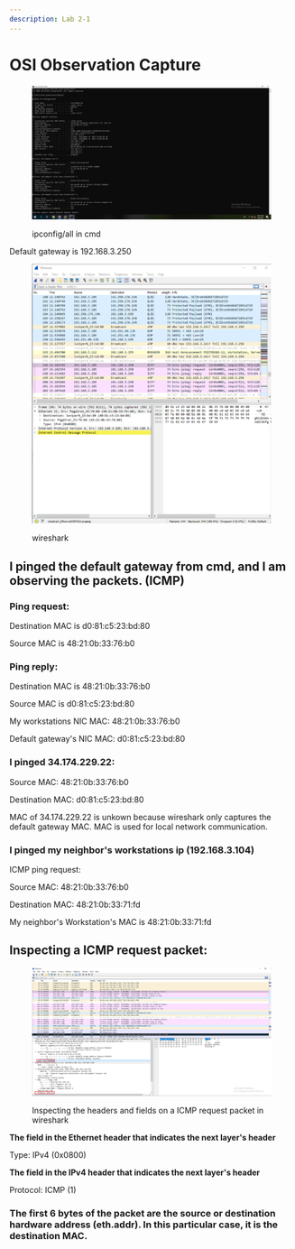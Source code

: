 ```yaml
---
description: Lab 2-1
---
```


# OSI Observation Capture



<figure><img src="../../.gitbook/assets/image (7) (1).png" alt=""><figcaption><p>ipconfig/all in cmd  </p></figcaption></figure>

Default gateway is 192.168.3.250&#x20;

<figure><img src="../../.gitbook/assets/image (8).png" alt=""><figcaption><p>wireshark </p></figcaption></figure>

## I pinged the default gateway from cmd, and I am observing the packets. (ICMP)&#x20;

### Ping request:&#x20;

Destination MAC is d0:81:c5:23:bd:80

Source MAC is 48:21:0b:33:76:b0 &#x20;

### Ping reply:&#x20;

Destination MAC is 48:21:0b:33:76:b0&#x20;

Source MAC is d0:81:c5:23:bd:80&#x20;

My workstations NIC MAC: 48:21:0b:33:76:b0&#x20;

Default gateway's NIC MAC: d0:81:c5:23:bd:80&#x20;

### I pinged 34.174.229.22:&#x20;

Source MAC: 48:21:0b:33:76:b0&#x20;

Destination MAC: d0:81:c5:23:bd:80

MAC of 34.174.229.22 is unkown because wireshark only captures the default gateway MAC. MAC is used for local network communication.&#x20;

### I pinged my neighbor's workstations ip (192.168.3.104)&#x20;

ICMP ping request:&#x20;

Source MAC: 48:21:0b:33:76:b0&#x20;

Destination MAC: 48:21:0b:33:71:fd&#x20;

My neighbor's Workstation's MAC is 48:21:0b:33:71:fd  &#x20;

## Inspecting a ICMP request packet:&#x20;

<figure><img src="../../.gitbook/assets/lbxdvnv.png" alt=""><figcaption><p>Inspecting the headers and fields on a ICMP request packet in wireshark</p></figcaption></figure>

**The field in the Ethernet header that indicates the next layer's header**

Type: IPv4 (0x0800)

**The field in the IPv4 header that indicates the next layer's header**

Protocol: ICMP (1)&#x20;

### The first 6 bytes of the packet are the source or destination hardware address (eth.addr). In this particular case, it is the destination MAC.





